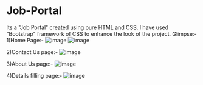 # Job-Portal
Its a "Job Portal" created using pure HTML and CSS.
I have used "Bootstrap" framework of CSS to enhance the look of the project.
Glimpse:-
1)Home Page:-
![image](https://user-images.githubusercontent.com/89450383/204138808-2b5c14e5-fea3-47f9-b86d-b4e9d68c6b5b.png)
![image](https://user-images.githubusercontent.com/89450383/204138822-cef92d8d-9684-46ed-87c6-276242c60a15.png)

2)Contact Us page:-
![image](https://user-images.githubusercontent.com/89450383/204138450-868f22f2-1f5a-4c64-9bab-0b13072dd26e.png)

3)About Us page:-
![image](https://user-images.githubusercontent.com/89450383/204138877-b0fb6eac-a7e5-4437-aa28-44f4b1f84017.png)

4)Details filling page:-
![image](https://user-images.githubusercontent.com/89450383/204138917-289e4c4b-9e64-4374-a040-eb3777ee0aa6.png)

